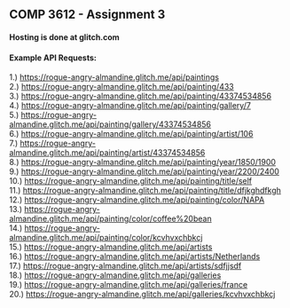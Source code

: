 ## COMP 3612 - Assignment 3

#### Hosting is done at glitch.com

#### Example API Requests:
1.) https://rogue-angry-almandine.glitch.me/api/paintings <br>
2.) https://rogue-angry-almandine.glitch.me/api/painting/433 <br>
3.) https://rogue-angry-almandine.glitch.me/api/painting/43374534856 <br>
4.) https://rogue-angry-almandine.glitch.me/api/painting/gallery/7 <br>
5.) https://rogue-angry-almandine.glitch.me/api/painting/gallery/43374534856 <br>
6.) https://rogue-angry-almandine.glitch.me/api/painting/artist/106 <br>
7.) https://rogue-angry-almandine.glitch.me/api/painting/artist/43374534856 <br>
8.) https://rogue-angry-almandine.glitch.me/api/painting/year/1850/1900 <br>
9.) https://rogue-angry-almandine.glitch.me/api/painting/year/2200/2400 <br>
10.) https://rogue-angry-almandine.glitch.me/api/painting/title/self <br>
11.) https://rogue-angry-almandine.glitch.me/api/painting/title/dfjkghdfkgh <br>
12.) https://rogue-angry-almandine.glitch.me/api/painting/color/NAPA <br>
13.) https://rogue-angry-almandine.glitch.me/api/painting/color/coffee%20bean <br>
14.) https://rogue-angry-almandine.glitch.me/api/painting/color/kcvhvxchbkcj <br>
15.) https://rogue-angry-almandine.glitch.me/api/artists <br>
16.) https://rogue-angry-almandine.glitch.me/api/artists/Netherlands <br>
17.) https://rogue-angry-almandine.glitch.me/api/artists/sdfjjsdf <br>
18.) https://rogue-angry-almandine.glitch.me/api/galleries <br>
19.) https://rogue-angry-almandine.glitch.me/api/galleries/france <br>
20.) https://rogue-angry-almandine.glitch.me/api/galleries/kcvhvxchbkcj <br>
